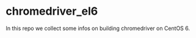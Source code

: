 chromedriver_el6
================

In this repo we collect some infos on building chromedriver on CentOS 6.
